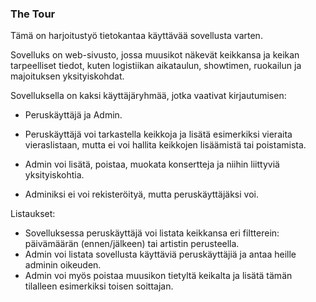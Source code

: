 ### The Tour
Tämä on harjoitustyö tietokantaa käyttävää sovellusta varten. 

Sovelluks on web-sivusto, jossa muusikot näkevät keikkansa ja keikan tarpeelliset tiedot, kuten logistiikan aikataulun, showtimen, ruokailun ja majoituksen yksityiskohdat. 

Sovelluksella on kaksi käyttäjäryhmää, jotka vaativat kirjautumisen: 
- Peruskäyttäjä ja Admin.


- Peruskäyttäjä voi tarkastella keikkoja ja lisätä esimerkiksi vieraita vieraslistaan, mutta ei voi hallita keikkojen lisäämistä tai poistamista. 
- Admin voi lisätä, poistaa, muokata konsertteja ja niihin liittyviä yksityiskohtia. 
- Adminiksi ei voi rekisteröityä, mutta peruskäyttäjäksi voi. 

Listaukset:
- Sovelluksessa peruskäyttäjä voi listata keikkansa eri filtterein: päivämäärän (ennen/jälkeen) tai artistin perusteella. 
- Admin voi listata sovellusta käyttäviä peruskäyttäjiä ja antaa heille adminin oikeuden. 
- Admin voi myös poistaa muusikon tietyltä keikalta ja lisätä tämän tilalleen esimerkiksi toisen soittajan. 





